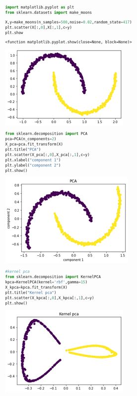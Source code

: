 ```python
import matplotlib.pyplot as plt
from sklearn.datasets import make_moons
```


```python
X,y=make_moons(n_samples=500,noise=0.02,random_state=417)
plt.scatter(X[:,0],X[:,1],c=y)
plt.show
```




    <function matplotlib.pyplot.show(close=None, block=None)>




![png](output_1_1.png)



```python
from sklearn.decomposition import PCA
pca=PCA(n_components=2)
X_pca=pca.fit_transform(X)
plt.title("PCA")
plt.scatter(X_pca[:,0],X_pca[:,1],c=y)
plt.xlabel("component 1")
plt.ylabel("component 2")
plt.show()
```


![png](output_2_0.png)



```python
#kernel pca
from sklearn.decomposition import KernelPCA
kpca=KernelPCA(kernel='rbf',gamma=15)
X_kpca=kpca.fit_transform(X)
plt.title("Kernel pca")
plt.scatter(X_kpca[:,0],X_kpca[:,1],c=y)
plt.show()
```


![png](output_3_0.png)



```python

```

